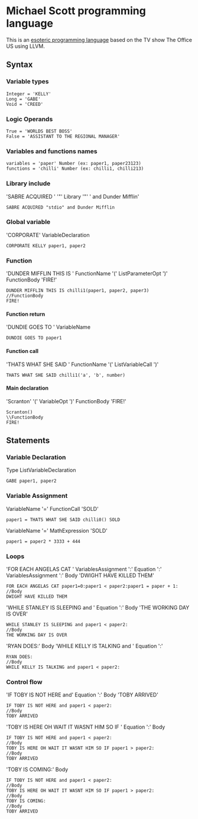 # Michael Scott programming language

This is an [esoteric programming language](https://en.wikipedia.org/wiki/Esoteric_programming_language) based on the TV show The Office US using LLVM.

## Syntax

### Variable types
```
Integer = 'KELLY'
Long = 'GABE'
Void = 'CREED'
```

### Logic Operands

```
True = 'WORLDS BEST BOSS'
False = 'ASSISTANT TO THE REGIONAL MANAGER'
```

### Variables and functions names

```
variables = 'paper' Number (ex: paper1, paper23123)
functions = 'chilli' Number (ex: chilli1, chilli213)

```

### Library include
'SABRE ACQUIRED ' '"' Library '"' ' and Dunder Mifflin'

```
SABRE ACQUIRED "stdio" and Dunder Mifflin
```

### Global variable
'CORPORATE' VariableDeclaration

```
CORPORATE KELLY paper1, paper2
```
### Function
'DUNDER MIFFLIN THIS IS ' FunctionName '(' ListParameterOpt ')' FunctionBody 'FIRE!'

```
DUNDER MIFFLIN THIS IS chilli1(paper1, paper2, paper3)
//FunctionBody
FIRE!
```
#### Function return
'DUNDIE GOES TO ' VariableName

```
DUNDIE GOES TO paper1
```

#### Function call
'THATS WHAT SHE SAID ' FunctionName '(' ListVariableCall ')'

```
THATS WHAT SHE SAID chilli1('a', 'b', number)
```

#### Main declaration
'Scranton' '(' VariableOpt ')' FunctionBody 'FIRE!'

```
Scranton()
\\FunctionBody
FIRE!
```
## Statements

### Variable Declaration
Type ListVariableDeclaration

```
GABE paper1, paper2
```

### Variable Assignment
VariableName '=' FunctionCall 'SOLD'

```
paper1 = THATS WHAT SHE SAID chilli0() SOLD
```

VariableName '=' MathExpression 'SOLD'

```
paper1 = paper2 * 3333 + 444
```

### Loops

'FOR EACH ANGELAS CAT ' VariablesAssignment ':' Equation ':' VariablesAssignment ':' Body 'DWIGHT HAVE KILLED THEM'

```
FOR EACH ANGELAS CAT paper1=0:paper1 < paper2:paper1 = paper + 1:
//Body
DWIGHT HAVE KILLED THEM
```

'WHILE STANLEY IS SLEEPING and ' Equation ':' Body 'THE WORKING DAY IS OVER'

```
WHILE STANLEY IS SLEEPING and paper1 < paper2:
//Body
THE WORKING DAY IS OVER
```

'RYAN DOES:' Body 'WHILE KELLY IS TALKING and ' Equation ':'

```
RYAN DOES:
//Body
WHILE KELLY IS TALKING and paper1 < paper2:
```

### Control flow
'IF TOBY IS NOT HERE and' Equation ':' Body 'TOBY ARRIVED'

```
IF TOBY IS NOT HERE and paper1 < paper2:
//Body
TOBY ARRIVED
```

'TOBY IS HERE OH WAIT IT WASNT HIM SO IF ' Equation ':' Body

```
IF TOBY IS NOT HERE and paper1 < paper2:
//Body
TOBY IS HERE OH WAIT IT WASNT HIM SO IF paper1 > paper2:
//Body
TOBY ARRIVED
```

'TOBY IS COMING:' Body

```
IF TOBY IS NOT HERE and paper1 < paper2:
//Body
TOBY IS HERE OH WAIT IT WASNT HIM SO IF paper1 > paper2:
//Body
TOBY IS COMING:
//Body
TOBY ARRIVED
```

